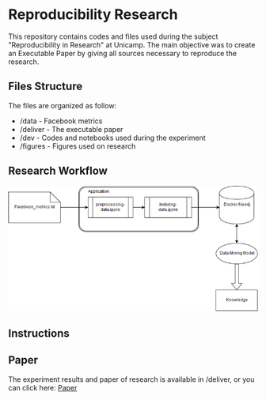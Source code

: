 # Reproducibility Research

This repository contains codes and files used during the subject "Reproducibility in Research" at Unicamp. The main objective was to create an Executable Paper by giving all sources necessary to reproduce the research.

## Files Structure

The files are organized as follow:

* /data - Facebook metrics
* /deliver - The executable paper
* /dev - Codes and notebooks used during the experiment
* /figures - Figures used on research

## Research Workflow

![Research Workflow](figures/workflow-files.png)


## Instructions

## Paper
The experiment results and paper of research is available in /deliver, or you can click here: [Paper](deliver/paper.ipynb)
